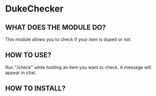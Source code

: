 # DukeChecker
## WHAT DOES THE MODULE DO?
This module allows you to check if your item is duped or not.
## HOW TO USE?
Run "/check" while holding an item you want to check. A message will appear in chat.
## HOW TO INSTALL?
